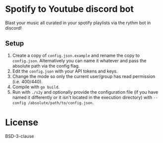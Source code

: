 # Spotify to Youtube discord bot
Blast your music all curated in your spotify playlists via the rythm bot in discord!

## Setup
1. Create a copy of `config.json.example` and rename the copy to `config.json`. Alternatively you can name it whatever and pass the absolute path via the config flag.
2. Edit the `config.json` with your API tokens and keys.
3. Change the mode so only the current user/group has read permission (i.e. 400/440).
4. Compile with `go build`.
5. Run with `./s2y` and optionally provide the configuration file (if you have named it differently or it isn't located in the execution directory) with `--config /absolute/path/to/config.json`.

# License
BSD-3-clause

